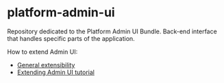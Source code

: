 # platform-admin-ui
Repository dedicated to the Platform Admin UI Bundle. Back-end interface that handles specific parts of the application.

How to extend Admin UI:
- [General extensibility](https://doc.ezplatform.com/en/latest/guide/extending_ez_platform/)
- [Extending Admin UI tutorial](https://doc.ezplatform.com/en/latest/tutorials/extending_admin_ui/extending_admin_ui/)
